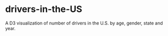 # drivers-in-the-US
A D3 visualization of number of drivers in the U.S. by age, gender, state and year.
<br>
